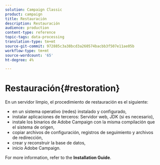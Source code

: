 ```yaml
---
solution: Campaign Classic
product: campaign
title: Restauración
description: Restauración
audience: production
content-type: reference
topic-tags: data-processing
translation-type: tm+mt
source-git-commit: 972885c3a38bcd3a260574bacbb3f507e11ae05b
workflow-type: tm+mt
source-wordcount: '65'
ht-degree: 4%

---
```



# Restauración{#restoration}

En un servidor limpio, el procedimiento de restauración es el siguiente:

* en un sistema operativo (redes) instalado y configurado,
* instalar aplicaciones de terceros: Servidor web, JDK (si es necesario),
* instale los binarios de Adobe Campaign con la misma compilación que el sistema de origen,
* copiar archivos de configuración, registros de seguimiento y archivos de redirección,
* crear y reconstruir la base de datos,
* inicio Adobe Campaign.

For more information, refer to the **Installation Guide**.

